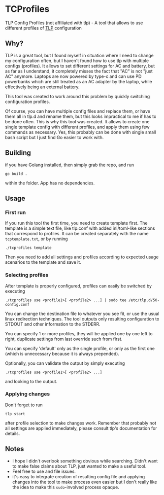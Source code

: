 # TCProfiles

TLP Config Profiles (not affiliated with tlp) - A tool that allows to use different profiles of [TLP](https://github.com/linrunner/TLP) configuration

## Why?

TLP is a great tool, but I found myself in situation where I need to change my configuration often, but I haven't found how to use tlp with multiple configs (profiles). It allows to set different settings for AC and battery, but as far as I understand, it completely misses the fact that "AC" is not "just AC" anymore. Laptops are now powered by type-c and can use PD powerbanks which are still treated as an AC adapter by the laptop, while effectively being an external battery.

This tool was created to work around this problem by quickly switching configuration profiles.

Of course, you can have multiple config files and replace them, or have them all in tlp.d and rename them,
but this looks impractical to me if has to be done often.
This is why this tool was created. It allows to create one single template config with different profiles, and apply them
using few commands as necessary. Yes, this probably can be done with single small bash script but I just find Go easier to
work with.

## Building

if you have Golang installed, then simply grab the repo, and run
```
go build .
```
within the folder. App has no dependencies.

## Usage

### First run

If you run this tool the first time, you need to create template first. The template is a simple text file, like tlp.conf
with added ini/toml-like sections that correspond to profiles. It can be created separately with the name `tcptemplate.txt`,
or by running

```
./tcprofiles template
```

Then you need to add all settings and profiles according to expected usage scenarios to the template and save it.

### Selecting profiles

After template is properly configured, profiles can easily be switched by executing

```
./tcprofiles use <profile1>[ <profile2> ...] | sudo tee /etc/tlp.d/50-config.conf
```

You can change the destination file to whatever you see fit, or use the usual linux redirection techniques. The tool outputs only resulting configuration to STDOUT and other information to the STDERR.

You can specify 1 or more profiles, they will be applied one by one left to right, duplicate settings from last override such from first.

You can specify 'default' only as the single profile, or only as the first one (which is unnecessary because it is always prepended).

Optionally, you can validate the output by simply executing

```
./tcprofiles use <profile1>[ <profile2> ...]
```

and looking to the output.

### Applying changes

Don't forget to run
```
tlp start
```

after profile selection to make changes work. Remember that probably not all settings are applied immediately, please consult
tlp's documentation for details.

## Notes
- I hope I didn't overlook something obvious while searching. Didn't want to make false claims about TLP, just wanted to make a useful tool.
- Feel free to use and file issues.
- it's easy to integrate creation of resulting config file and applying changes into the tool to make process even easier but I don't really like the idea to make this `sudo`-involved process opaque.